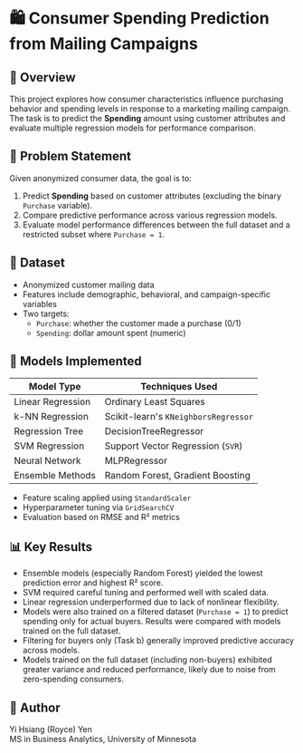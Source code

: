 
# 🛍️ Consumer Spending Prediction from Mailing Campaigns

## 📌 Overview

This project explores how consumer characteristics influence purchasing behavior and spending levels in response to a marketing mailing campaign. The task is to predict the **Spending** amount using customer attributes and evaluate multiple regression models for performance comparison.

## 🎯 Problem Statement

Given anonymized consumer data, the goal is to:
1. Predict **Spending** based on customer attributes (excluding the binary `Purchase` variable).
2. Compare predictive performance across various regression models.
3. Evaluate model performance differences between the full dataset and a restricted subset where `Purchase = 1`.

## 📁 Dataset

- Anonymized customer mailing data
- Features include demographic, behavioral, and campaign-specific variables
- Two targets:
  - `Purchase`: whether the customer made a purchase (0/1)
  - `Spending`: dollar amount spent (numeric)

## 🧠 Models Implemented

| Model Type         | Techniques Used                     |
|--------------------|-------------------------------------|
| Linear Regression  | Ordinary Least Squares              |
| k-NN Regression    | Scikit-learn's `KNeighborsRegressor`|
| Regression Tree    | DecisionTreeRegressor               |
| SVM Regression     | Support Vector Regression (`SVR`)   |
| Neural Network     | MLPRegressor                        |
| Ensemble Methods   | Random Forest, Gradient Boosting    |

- Feature scaling applied using `StandardScaler`
- Hyperparameter tuning via `GridSearchCV`
- Evaluation based on RMSE and R² metrics

## 📊 Key Results

- Ensemble models (especially Random Forest) yielded the lowest prediction error and highest R² score.
- SVM required careful tuning and performed well with scaled data.
- Linear regression underperformed due to lack of nonlinear flexibility.
- Models were also trained on a filtered dataset (`Purchase = 1`) to predict spending only for actual buyers. Results were compared with models trained on the full dataset.
- Filtering for buyers only (Task b) generally improved predictive accuracy across models.
- Models trained on the full dataset (including non-buyers) exhibited greater variance and reduced performance, likely due to noise from zero-spending consumers.

## 👤 Author

Yi Hsiang (Royce) Yen  
MS in Business Analytics, University of Minnesota
